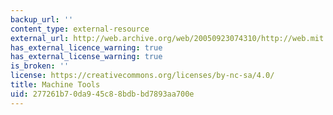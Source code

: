```yaml
---
backup_url: ''
content_type: external-resource
external_url: http://web.archive.org/web/20050923074310/http://web.mit.edu/2.670/www/Tutorials/Machining/Description.html
has_external_licence_warning: true
has_external_license_warning: true
is_broken: ''
license: https://creativecommons.org/licenses/by-nc-sa/4.0/
title: Machine Tools
uid: 277261b7-0da9-45c8-8bdb-bd7893aa700e
---
```

